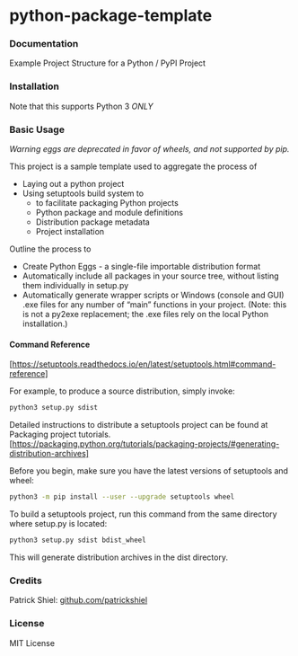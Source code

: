 # python-package-template

### Documentation
Example Project Structure for a Python / PyPI Project

### Installation
Note that this supports Python 3 *ONLY*

### Basic Usage

*Warning eggs are deprecated in favor of wheels, and not supported by pip.*

This project is a sample template used to aggregate the process of 
- Laying out a python project
- Using setuptools build system to 
    - to facilitate packaging Python projects
    - Python package and module definitions
    - Distribution package metadata
    - Project installation

Outline the process to 
- Create Python Eggs - a single-file importable distribution format
- Automatically include all packages in your source tree, without listing them individually in setup.py
- Automatically generate wrapper scripts or Windows (console and GUI) .exe files for any number of “main” functions in your project. (Note: this is not a py2exe replacement; the .exe files rely on the local Python installation.)

#### Command Reference
[https://setuptools.readthedocs.io/en/latest/setuptools.html#command-reference]

For example, to produce a source distribution, simply invoke:

```bash
python3 setup.py sdist
```

Detailed instructions to distribute a setuptools project can be found at Packaging project tutorials.
[https://packaging.python.org/tutorials/packaging-projects/#generating-distribution-archives]

Before you begin, make sure you have the latest versions of setuptools and wheel:
```bash
python3 -m pip install --user --upgrade setuptools wheel
```

To build a setuptools project, run this command from the same directory where setup.py is located:
```bash
python3 setup.py sdist bdist_wheel
```

This will generate distribution archives in the dist directory.

### Credits
Patrick Shiel:
[github.com/patrickshiel](https://github.com/patrickshiel)

### License

MIT License